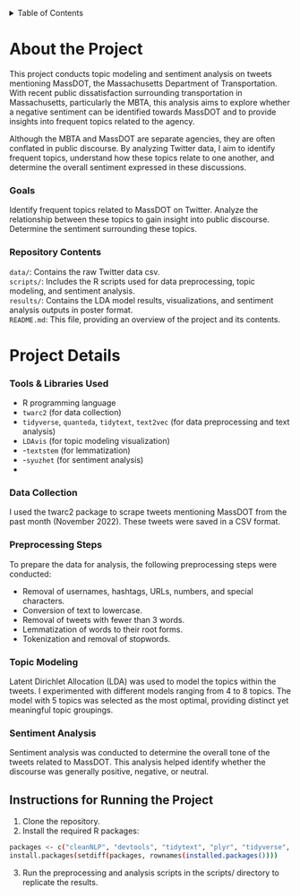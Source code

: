 <a id="readme-top"></a>

<!-- TABLE OF CONTENTS -->
<details>
  <summary>Table of Contents</summary>
  <ol>
    <li>
      <a href="#about-the-project">About The Project</a>
      <ul>
        <li><a href="#goals">Goals</a></li>
        <li><a href="#repository-contents">Repository Contents</a></li>
        </ul>
    </li>
    <li>
      <a href="#project-details">Project Details</a>
        <li><a href="#tools-and-libraries-used">Tools and Libraries Used</a></li>
        <li><a href="#data-collection">Data Collection</a></li>
        <li><a href="#preprocessing-steps">PreprocessingSteps</a></li>
        <li><a href="#topic-modeling">Topic Modeling</a></li>
        <li><a href="#sentiment-analysis">Sentiment Analysis</a></li>
        </ul>
    </li>
    <li>
      <a href="#instructions-for-running-the-project">Instructions for Running the Project</a>
  </ol>
</details>

# About the Project

This project conducts topic modeling and sentiment analysis on tweets mentioning MassDOT, the Massachusetts Department of Transportation. With recent public dissatisfaction surrounding transportation in Massachusetts, particularly the MBTA, this analysis aims to explore whether a negative sentiment can be identified towards MassDOT and to provide insights into frequent topics related to the agency.

Although the MBTA and MassDOT are separate agencies, they are often conflated in public discourse. By analyzing Twitter data, I aim to identify frequent topics, understand how these topics relate to one another, and determine the overall sentiment expressed in these discussions.

### Goals

Identify frequent topics related to MassDOT on Twitter.
Analyze the relationship between these topics to gain insight into public discourse.
Determine the sentiment surrounding these topics.

### Repository Contents

`data/`: Contains the raw Twitter data csv.  
`scripts/`: Includes the R scripts used for data preprocessing, topic modeling, and sentiment analysis.  
`results/`: Contains the LDA model results, visualizations, and sentiment analysis outputs in poster format.  
`README.md`: This file, providing an overview of the project and its contents.  


# Project Details  

### Tools & Libraries Used
* R programming language
* `twarc2` (for data collection)
* `tidyverse`, `quanteda`, `tidytext`, `text2vec` (for data preprocessing and text analysis)
* `LDAvis` (for topic modeling visualization)
* -`textstem` (for lemmatization)
* -`syuzhet` (for sentiment analysis)
* 
### Data Collection
I used the twarc2 package to scrape tweets mentioning MassDOT from the past month (November 2022). These tweets were saved in a CSV format.

### Preprocessing Steps

To prepare the data for analysis, the following preprocessing steps were conducted:

* Removal of usernames, hashtags, URLs, numbers, and special characters.
* Conversion of text to lowercase.
* Removal of tweets with fewer than 3 words.
* Lemmatization of words to their root forms.
* Tokenization and removal of stopwords.
### Topic Modeling

Latent Dirichlet Allocation (LDA) was used to model the topics within the tweets. I experimented with different models ranging from 4 to 8 topics. The model with 5 topics was selected as the most optimal, providing distinct yet meaningful topic groupings.

### Sentiment Analysis

Sentiment analysis was conducted to determine the overall tone of the tweets related to MassDOT. This analysis helped identify whether the discourse was generally positive, negative, or neutral.

  
## Instructions for Running the Project

1. Clone the repository.
2. Install the required R packages:
```bash 
packages <- c("cleanNLP", "devtools", "tidytext", "plyr", "tidyverse", "quanteda", "wordcloud", "syuzhet","wordcloud2", "text2vec")
install.packages(setdiff(packages, rownames(installed.packages())))
```
3. Run the preprocessing and analysis scripts in the scripts/ directory to replicate the results.
